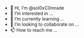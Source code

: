 - 👋 Hi, I’m @sol0xC0mrade
- 👀 I’m interested in ...
- 🌱 I’m currently learning ...
- 💞️ I’m looking to collaborate on ...
- 📫 How to reach me ...

<!---
sol0xC0mrade/sol0xC0mrade is a ✨ special ✨ repository because its `README.md` (this file) appears on your GitHub profile.
You can click the Preview link to take a look at your changes.
--->
